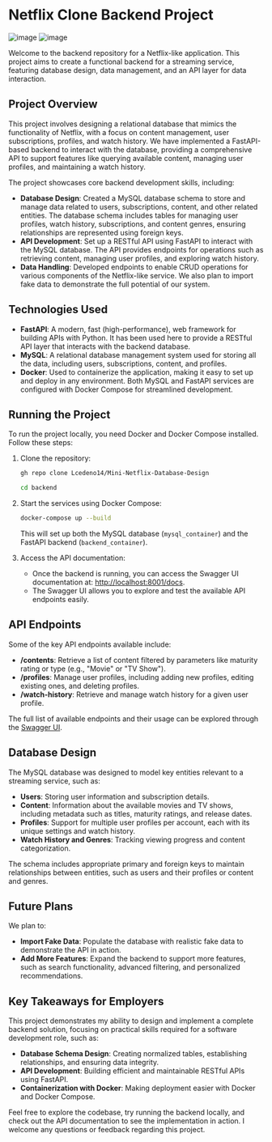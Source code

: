 # Netflix Clone Backend Project
![image](https://github.com/user-attachments/assets/b0df2a8f-0763-44ca-84e0-752244a04245)
![image](https://github.com/user-attachments/assets/56dae5f5-54e1-4ced-9b22-28b15d60bbf8)


Welcome to the backend repository for a Netflix-like application. This project aims to create a functional backend for a streaming service, featuring database design, data management, and an API layer for data interaction.

## Project Overview

This project involves designing a relational database that mimics the functionality of Netflix, with a focus on content management, user subscriptions, profiles, and watch history. We have implemented a FastAPI-based backend to interact with the database, providing a comprehensive API to support features like querying available content, managing user profiles, and maintaining a watch history.

The project showcases core backend development skills, including:
- **Database Design**: Created a MySQL database schema to store and manage data related to users, subscriptions, content, and other related entities. The database schema includes tables for managing user profiles, watch history, subscriptions, and content genres, ensuring relationships are represented using foreign keys.
- **API Development**: Set up a RESTful API using FastAPI to interact with the MySQL database. The API provides endpoints for operations such as retrieving content, managing user profiles, and exploring watch history.
- **Data Handling**: Developed endpoints to enable CRUD operations for various components of the Netflix-like service. We also plan to import fake data to demonstrate the full potential of our system.

## Technologies Used

- **FastAPI**: A modern, fast (high-performance), web framework for building APIs with Python. It has been used here to provide a RESTful API layer that interacts with the backend database.
- **MySQL**: A relational database management system used for storing all the data, including users, subscriptions, content, and profiles.
- **Docker**: Used to containerize the application, making it easy to set up and deploy in any environment. Both MySQL and FastAPI services are configured with Docker Compose for streamlined development.

## Running the Project

To run the project locally, you need Docker and Docker Compose installed. Follow these steps:

1. Clone the repository:
   ```bash
   gh repo clone Lcedeno14/Mini-Netflix-Database-Design
   ```
   ```bash
   cd backend
   ```

2. Start the services using Docker Compose:
   ```bash
   docker-compose up --build
   ```

   This will set up both the MySQL database (`mysql_container`) and the FastAPI backend (`backend_container`).

3. Access the API documentation:
   - Once the backend is running, you can access the Swagger UI documentation at: [http://localhost:8001/docs](http://localhost:8001/docs).
   - The Swagger UI allows you to explore and test the available API endpoints easily.

## API Endpoints

Some of the key API endpoints available include:

- **/contents**: Retrieve a list of content filtered by parameters like maturity rating or type (e.g., "Movie" or "TV Show").
- **/profiles**: Manage user profiles, including adding new profiles, editing existing ones, and deleting profiles.
- **/watch-history**: Retrieve and manage watch history for a given user profile.

The full list of available endpoints and their usage can be explored through the [Swagger UI](http://localhost:8001/docs).

## Database Design

The MySQL database was designed to model key entities relevant to a streaming service, such as:

- **Users**: Storing user information and subscription details.
- **Content**: Information about the available movies and TV shows, including metadata such as titles, maturity ratings, and release dates.
- **Profiles**: Support for multiple user profiles per account, each with its unique settings and watch history.
- **Watch History and Genres**: Tracking viewing progress and content categorization.

The schema includes appropriate primary and foreign keys to maintain relationships between entities, such as users and their profiles or content and genres.

## Future Plans

We plan to:
- **Import Fake Data**: Populate the database with realistic fake data to demonstrate the API in action.
- **Add More Features**: Expand the backend to support more features, such as search functionality, advanced filtering, and personalized recommendations.

## Key Takeaways for Employers

This project demonstrates my ability to design and implement a complete backend solution, focusing on practical skills required for a software development role, such as:
- **Database Schema Design**: Creating normalized tables, establishing relationships, and ensuring data integrity.
- **API Development**: Building efficient and maintainable RESTful APIs using FastAPI.
- **Containerization with Docker**: Making deployment easier with Docker and Docker Compose.

Feel free to explore the codebase, try running the backend locally, and check out the API documentation to see the implementation in action. I welcome any questions or feedback regarding this project.

